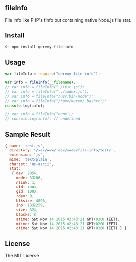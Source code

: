 ## fileInfo

File info like PHP's finfo but containing native Node.js file stat.

## Install

```sh
$~ npm install qeremy-file-info
```

## Usage

```js
var fileInfo = require("qeremy-file-info");

var info = fileInfo(__filename);
// var info = fileInfo("./test.js");
// var info = fileInfo("../index.js");
// var info = fileInfo("/usr/bin/node");
// var info = fileInfo("/home/kerem/.bashrc");
console.log(info);

// var info = fileInfo("none");
// console.log(info); // undefined
```

## Sample Result
```js
{ name: 'test.js',
  directory: '/var/www/.dev/node/file-info/test/',
  extension: 'js',
  mime: 'text/plain',
  charset: 'us-ascii',
  stat:
   { dev: 2054,
     mode: 33206,
     nlink: 1,
     uid: 1000,
     gid: 1000,
     rdev: 0,
     blksize: 4096,
     ino: 1332259,
     size: 324,
     blocks: 8,
     atime: Sat Nov 14 2015 02:43:21 GMT+0200 (EET),
     mtime: Sat Nov 14 2015 02:43:21 GMT+0200 (EET),
     ctime: Sat Nov 14 2015 02:43:21 GMT+0200 (EET) } }
```

## License

The MIT License
